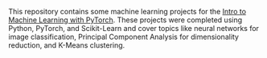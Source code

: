 This repository contains some machine learning projects for the [Intro to Machine Learning with PyTorch](https://www.udacity.com/course/intro-to-machine-learning-nanodegree--nd229). These projects were completed using Python, PyTorch, and Scikit-Learn and cover topics like neural networks for image classification, Principal Component Analysis for dimensionality reduction, and K-Means clustering.
